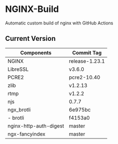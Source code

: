 # NGINX-Build
Automatic custom build of nginx with GitHub Actions

## Current Version
| Components | Commit Tag |
|--|--|
| NGINX | release-1.23.1 |
| LibreSSL | v3.6.0 |
| PCRE2 | pcre2-10.40 |
| zlib | v1.2.13 |
| rtmp | v1.2.2 |
| njs | 0.7.7 |
| ngx_brotli | 6e975bc |
| - brotli | f4153a0 |
| nginx-http-auth-digest | master |
| ngx-fancyindex | master |

